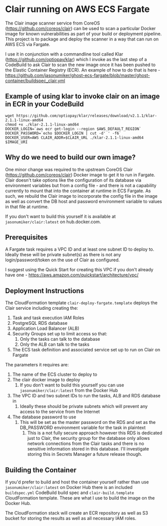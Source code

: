 # Clair running on AWS ECS Fargate
The Clair image scanner service from CoreOS (https://github.com/coreos/clair) can be used to scan a particular Docker image for known vulnerabilities as part of your build or deployment pipeline. This project is to package and deploy the scanner in a way that can run on AWS ECS via Fargate.

I use it in conjunction with a commandline tool called Klar (https://github.com/optiopay/klar) which I invoke as the last step of a CodeBuild to ask Clair to scan the new image once it has been pushed to the Elastic Container Registry (ECR). An example of how to do that is here - https://github.com/jasonumiker/ghost-ecs-fargate/blob/master/ghost-container/buildspec_clair.yml

## Example of using klar to invoke clair on an image in ECR in your CodeBuild
    wget https://github.com/optiopay/klar/releases/download/v2.1.1/klar-2.1.1-linux-amd64
    chmod +x ./klar-2.1.1-linux-amd64
    DOCKER_LOGIN=`aws ecr get-login --region $AWS_DEFAULT_REGION`
    DOCKER_PASSWORD=`echo $DOCKER_LOGIN | cut -d' ' -f6`
    DOCKER_USER=AWS CLAIR_ADDR=$CLAIR_URL ./klar-2.1.1-linux-amd64 $IMAGE_URI

## Why do we need to build our own image?
One minor change was required to the upstream CoreOS Clair (https://github.com/coreos/clair) Docker image to get it to run in Fargate. Clair doesn't take options like the configuration of its database via environment variables but from a config file - and there is not a capability currently to mount that into the container at runtime in ECS Fargate. 
As such, we rebuild the Clair image to incorporate the config file in the image as well as convert the DB host and password environment variable to values in that file at runtime.

If you don't want to build this yourself it is available at `jasonumiker/clair:latest` on hub.docker.com.

## Prerequisites
A Fargate task requires a VPC ID and at least one subnet ID to deploy to. Ideally these will be private subnet(s) as there is not any login/password/token on the use of Clair as configured.

I suggest using the Quick Start for creating this VPC if you don't already have one - https://aws.amazon.com/quickstart/architecture/vpc/ 

## Deployment Instructions
The CloudFormation template `clair-deploy-fargate.template` deploys the Clair service including creating the:
1. Task and task execution IAM Roles
1. PostgreSQL RDS database
1. Application Load Balancer (ALB)
1. Security Groups set up to limit access so that:
    1. Only the tasks can talk to the database
    1. Only the ALB can talk to the tasks
1. The ECS task definition and associated service set up to run on Clair on Fargate

The parameters it requires are:
1. The name of the ECS cluster to deploy to
1. The clair docker image to deploy
    1. If you don't want to build this yourself you can use `jasonumiker/clair:latest` from the Docker Hub
1. The VPC ID and two subnet IDs to run the tasks, ALB and RDS database in
    1. Ideally these should be private subnets which will prevent any access to the service from the Internet
1. The database password to use
    1. This will be set as the master password on the RDS and set as the DB_PASSWORD environment variable for the task in plaintext
        1. This is a not fully secure approach however this RDS is dedicated just to Clair, the security group for the database only allows network connections from the Clair tasks and there is no sensitive information stored in this database. I'll investigate storing this in Secrets Manager a future release though.

## Building the Container
If you'd prefer to build and host the container yourself rather than use `jasonumiker/clair:latest` on Docker Hub there is an included `buildspec.yml` CodeBuild build spec and `clair-build.template` CloudFormation template. These are what I use to build the image on the Docker Hub.

The CloudFormation stack will create an ECR repository as well as S3 bucket for storing the results as well as all necessary IAM roles.